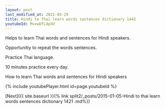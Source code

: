 ```yaml
---
layout: post
last_modified_at: 2021-03-29
title: Hindi to Thai learn words sentences dictionary 1442 
youtubeId: MvxwDfL4pXU
---
```

 
 
Helps to learn Thai words and sentences for Hindi speakers.

Opportunitiy to repeat the words sentences. 

Practice Thai language. 
 
10 minutes practice every day. 
 
How to learn Thai words and sentences for Hindi speakers 
 
{% include youtubePlayer.html id=page.youtubeId %}
 
 
[Next]({{ site.baseurl }}{% link  split2/_posts/2015-01-05-Hindi to thai learn words sentences dictionary 1421 .md%})
 
